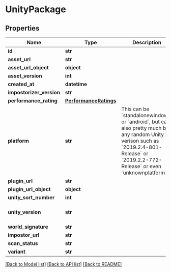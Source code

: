 # UnityPackage



## Properties
Name | Type | Description | Notes
------------ | ------------- | ------------- | -------------
**id** | **str** |  | 
**asset_url** | **str** |  | [optional] 
**asset_url_object** | **object** |  | [optional] 
**asset_version** | **int** |  | 
**created_at** | **datetime** |  | [optional] 
**impostorizer_version** | **str** |  | [optional] 
**performance_rating** | [**PerformanceRatings**](PerformanceRatings.md) |  | [optional] 
**platform** | **str** | This can be &#x60;standalonewindows&#x60; or &#x60;android&#x60;, but can also pretty much be any random Unity verison such as &#x60;2019.2.4-801-Release&#x60; or &#x60;2019.2.2-772-Release&#x60; or even &#x60;unknownplatform&#x60;. | 
**plugin_url** | **str** |  | [optional] 
**plugin_url_object** | **object** |  | [optional] 
**unity_sort_number** | **int** |  | [optional] 
**unity_version** | **str** |  | [default to '5.3.4p1']
**world_signature** | **str** |  | [optional] 
**impostor_url** | **str** |  | [optional] 
**scan_status** | **str** |  | [optional] 
**variant** | **str** |  | [optional] 

[[Back to Model list]](../README.md#documentation-for-models) [[Back to API list]](../README.md#documentation-for-api-endpoints) [[Back to README]](../README.md)


